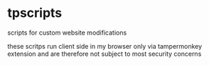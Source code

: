 # tpscripts
scripts for custom website modifications

these scritps run client side in my browser only via tampermonkey extension and are therefore not subject to most security concerns
